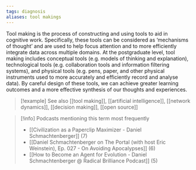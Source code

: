 ```yaml
---
tags: diagnosis
aliases: tool makings
---
```


Tool making is the process of constructing and using tools to aid in cognitive work. Specifically, these tools can be considered as ‘mechanisms of thought’ and are used to help focus attention and to more efficiently integrate data across multiple domains. At the postgraduate level, tool making includes conceptual tools (e.g. models of thinking and explanation), technological tools (e.g. collaboration tools and information filtering systems), and physical tools (e.g. pens, paper, and other physical instruments used to more accurately and efficiently record and analyse data). By careful design of these tools, we can achieve greater learning outcomes and a more effective synthesis of our thoughts and experiences.

> [!example] See also
> [[tool making]], [[artificial intelligence]], [[network dynamics]], [[decision making]], [[open source]]

> [!info] Podcasts mentioning this term most frequently
> * [[Civilization as a Paperclip Maximizer - Daniel Schmachtenberger]] (7)
> * [[Daniel Schmachtenberger on The Portal (with host Eric Weinstein), Ep. 027 - On Avoiding Apocalypses]] (6)
> * [[How to Become an Agent for Evolution - Daniel Schmachtenberger @ Radical Brilliance Podcast]] (5)